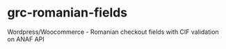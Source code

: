# grc-romanian-fields
Wordpress/Woocommerce - Romanian checkout fields with CIF validation on ANAF API
